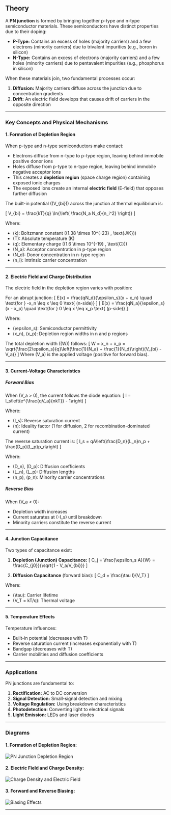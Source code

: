 ## **Theory**

A **PN junction** is formed by bringing together p-type and n-type semiconductor materials. These semiconductors have distinct properties due to their doping:

- **P-Type:** Contains an excess of holes (majority carriers) and a few electrons (minority carriers) due to trivalent impurities (e.g., boron in silicon)
- **N-Type:** Contains an excess of electrons (majority carriers) and a few holes (minority carriers) due to pentavalent impurities (e.g., phosphorus in silicon)

When these materials join, two fundamental processes occur:
1. **Diffusion:** Majority carriers diffuse across the junction due to concentration gradients
2. **Drift:** An electric field develops that causes drift of carriers in the opposite direction

---

### **Key Concepts and Physical Mechanisms**

#### **1. Formation of Depletion Region**

When p-type and n-type semiconductors make contact:
- Electrons diffuse from n-type to p-type region, leaving behind immobile positive donor ions
- Holes diffuse from p-type to n-type region, leaving behind immobile negative acceptor ions
- This creates a **depletion region** (space charge region) containing exposed ionic charges
- The exposed ions create an internal **electric field** (E-field) that opposes further diffusion

The built-in potential (\(V_{bi}\)) across the junction at thermal equilibrium is:

\[
V_{bi} = \frac{kT}{q} \ln{\left( \frac{N_a N_d}{n_i^2} \right)}
\]

Where:  
- \(k\): Boltzmann constant (\(1.38 \times 10^{-23} \, \text{J/K}\))  
- \(T\): Absolute temperature (K)  
- \(q\): Elementary charge (\(1.6 \times 10^{-19} \, \text{C}\))  
- \(N_a\): Acceptor concentration in p-type region  
- \(N_d\): Donor concentration in n-type region  
- \(n_i\): Intrinsic carrier concentration  

---

#### **2. Electric Field and Charge Distribution**

The electric field in the depletion region varies with position:

For an abrupt junction:
\[
E(x) = \frac{qN_d}{\epsilon_s}(x + x_n) \quad \text{for } -x_n \leq x \leq 0 \text{ (n-side)}
\]
\[
E(x) = \frac{qN_a}{\epsilon_s}(x - x_p) \quad \text{for } 0 \leq x \leq x_p \text{ (p-side)}
\]

Where:
- \(\epsilon_s\): Semiconductor permittivity
- \(x_n\), \(x_p\): Depletion region widths in n and p regions

The total depletion width (\(W\)) follows:
\[
W = x_n + x_p = \sqrt{\frac{2\epsilon_s}{q}\left(\frac{1}{N_a} + \frac{1}{N_d}\right)(V_{bi} - V_a)}
\]
Where \(V_a\) is the applied voltage (positive for forward bias).

---

#### **3. Current-Voltage Characteristics**

##### **Forward Bias**
When \(V_a > 0\), the current follows the diode equation:
\[
I = I_s\left(e^{\frac{qV_a}{nkT}} - 1\right)
\]

Where:
- \(I_s\): Reverse saturation current
- \(n\): Ideality factor (1 for diffusion, 2 for recombination-dominated current)

The reverse saturation current is:
\[
I_s = qA\left(\frac{D_n}{L_n}n_p + \frac{D_p}{L_p}p_n\right)
\]

Where:
- \(D_n\), \(D_p\): Diffusion coefficients
- \(L_n\), \(L_p\): Diffusion lengths
- \(n_p\), \(p_n\): Minority carrier concentrations

##### **Reverse Bias**
When \(V_a < 0\):
- Depletion width increases
- Current saturates at \(-I_s\) until breakdown
- Minority carriers constitute the reverse current

---

#### **4. Junction Capacitance**

Two types of capacitance exist:

1. **Depletion (Junction) Capacitance:**
\[
C_j = \frac{\epsilon_s A}{W} = \frac{C_{j0}}{\sqrt{1 - V_a/V_{bi}}}
\]

2. **Diffusion Capacitance** (forward bias):
\[
C_d = \frac{\tau I}{V_T}
\]

Where:
- \(\tau\): Carrier lifetime
- \(V_T = kT/q\): Thermal voltage

---

#### **5. Temperature Effects**

Temperature influences:
- Built-in potential (decreases with T)
- Reverse saturation current (increases exponentially with T)
- Bandgap (decreases with T)
- Carrier mobilities and diffusion coefficients

---

### **Applications**

PN junctions are fundamental to:
1. **Rectification:** AC to DC conversion
2. **Signal Detection:** Small-signal detection and mixing
3. **Voltage Regulation:** Using breakdown characteristics
4. **Photodetection:** Converting light to electrical signals
5. **Light Emission:** LEDs and laser diodes

---

### **Diagrams**

#### **1. Formation of Depletion Region:**
![PN Junction Depletion Region](https://upload.wikimedia.org/wikipedia/commons/e/e8/P-n_junction_equilibrium.svg)

#### **2. Electric Field and Charge Density:**
![Charge Density and Electric Field](https://upload.wikimedia.org/wikipedia/commons/4/48/Pn-junction_charge_distribution_and_field.svg)

#### **3. Forward and Reverse Biasing:**
![Biasing Effects](https://upload.wikimedia.org/wikipedia/commons/c/cd/Diode_fwd_rev_bias.svg)

---

